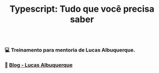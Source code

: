 <div align="center" style="padding-bottom:30px; background:transparent">
  <h1>Typescript: Tudo que você precisa saber</h1>
</div>

### 💻 Treinamento para mentoria de Lucas Albuquerque.

### 🚀 [Blog - Lucas Albuquerque](https://lucasalbuquerque.me/typescript-tudo-que-voce-precisa-saber/)

